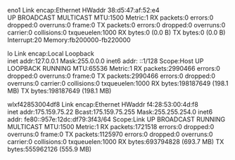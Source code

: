 eno1      Link encap:Ethernet  HWaddr 38:d5:47:af:52:e4  
          UP BROADCAST MULTICAST  MTU:1500  Metric:1
          RX packets:0 errors:0 dropped:0 overruns:0 frame:0
          TX packets:0 errors:0 dropped:0 overruns:0 carrier:0
          collisions:0 txqueuelen:1000 
          RX bytes:0 (0.0 B)  TX bytes:0 (0.0 B)
          Interrupt:20 Memory:fb200000-fb220000 

lo        Link encap:Local Loopback  
          inet addr:127.0.0.1  Mask:255.0.0.0
          inet6 addr: ::1/128 Scope:Host
          UP LOOPBACK RUNNING  MTU:65536  Metric:1
          RX packets:2990466 errors:0 dropped:0 overruns:0 frame:0
          TX packets:2990466 errors:0 dropped:0 overruns:0 carrier:0
          collisions:0 txqueuelen:1000 
          RX bytes:198187649 (198.1 MB)  TX bytes:198187649 (198.1 MB)

wlxf42853004df8 Link encap:Ethernet  HWaddr f4:28:53:00:4d:f8  
          inet addr:175.159.75.22  Bcast:175.159.75.255  Mask:255.255.254.0
          inet6 addr: fe80::957e:12dc:df79:3f43/64 Scope:Link
          UP BROADCAST RUNNING MULTICAST  MTU:1500  Metric:1
          RX packets:1721518 errors:0 dropped:0 overruns:0 frame:0
          TX packets:1125970 errors:0 dropped:0 overruns:0 carrier:0
          collisions:0 txqueuelen:1000 
          RX bytes:693794828 (693.7 MB)  TX bytes:555962126 (555.9 MB)


